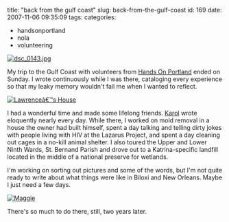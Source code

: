 title: "back from the gulf coast"
slug: back-from-the-gulf-coast
id: 169
date: 2007-11-06 09:35:09
tags: 
categories: 
- handsonportland
- nola
- volunteering

[![dsc_0143.jpg](http://www.chesnok.com/daily/wp-content/uploads/2007/11/dsc_0143.jpg)](http://www.chesnok.com/daily/wp-content/uploads/2007/11/dsc_0143.jpg "dsc_0143.jpg")

My trip to the Gulf Coast with volunteers from [Hands On Portland](http://handsonportland.org/) ended on Sunday. I wrote continuously while I was there, cataloging every experience so that my leaky memory wouldn't fail me when I wanted to reflect. 

[![Lawrenceâ€™s House](http://www.chesnok.com/daily/wp-content/uploads/2007/11/dsc_0120.jpg)](http://www.chesnok.com/daily/wp-content/uploads/2007/11/dsc_0120.jpg "Lawrenceâ€™s House")

I had a wonderful time and made some lifelong friends. [Karol](http://www.blueoregon.com/karol_collymore/) wrote eloquently nearly every day. While there, I worked on mold removal in a house the owner had built himself, spent a day talking and telling dirty jokes with people living with HIV at the Lazarus Project, and spent a day cleaning out cages in a no-kill animal shelter. I also toured the Upper and Lower Ninth Wards, St. Bernand Parish and drove out to a Katrina-specific landfill located in the middle of a national preserve for wetlands.  

I'm working on sorting out pictures and some of the words, but I'm not quite ready to write about what things were like in Biloxi and New Orleans. Maybe I just need a few days.

[![Maggie](http://www.chesnok.com/daily/wp-content/uploads/2007/11/dsc_0026.jpg)](http://www.chesnok.com/daily/wp-content/uploads/2007/11/dsc_0026.jpg "Maggie")

There's so much to do there, still, two years later.
